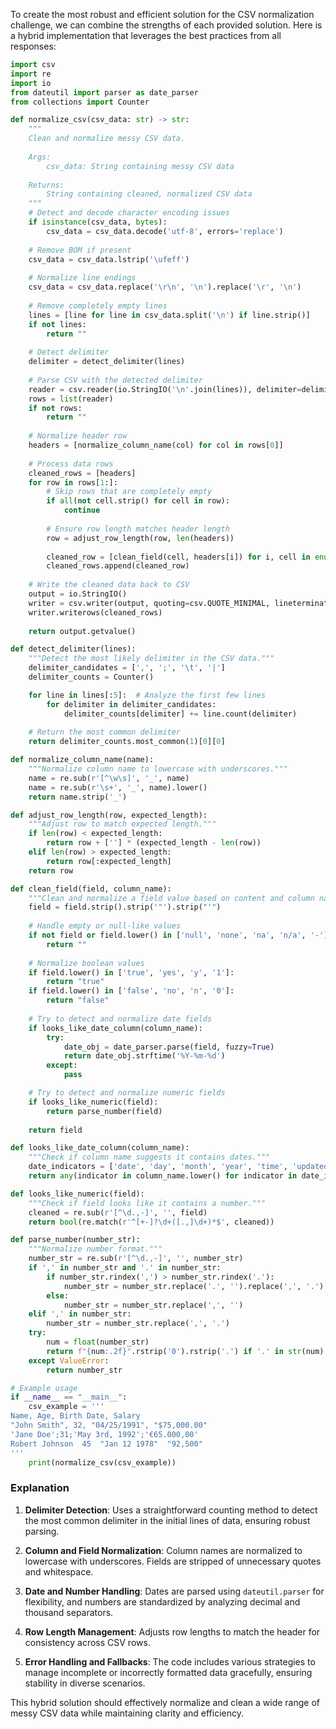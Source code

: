 To create the most robust and efficient solution for the CSV normalization challenge, we can combine the strengths of each provided solution. Here is a hybrid implementation that leverages the best practices from all responses:

```python
import csv
import re
import io
from dateutil import parser as date_parser
from collections import Counter

def normalize_csv(csv_data: str) -> str:
    """
    Clean and normalize messy CSV data.
    
    Args:
        csv_data: String containing messy CSV data
        
    Returns:
        String containing cleaned, normalized CSV data
    """
    # Detect and decode character encoding issues
    if isinstance(csv_data, bytes):
        csv_data = csv_data.decode('utf-8', errors='replace')
        
    # Remove BOM if present
    csv_data = csv_data.lstrip('\ufeff')
    
    # Normalize line endings
    csv_data = csv_data.replace('\r\n', '\n').replace('\r', '\n')
    
    # Remove completely empty lines
    lines = [line for line in csv_data.split('\n') if line.strip()]
    if not lines:
        return ""
    
    # Detect delimiter
    delimiter = detect_delimiter(lines)
    
    # Parse CSV with the detected delimiter
    reader = csv.reader(io.StringIO('\n'.join(lines)), delimiter=delimiter, quotechar='"')
    rows = list(reader)
    if not rows:
        return ""
    
    # Normalize header row
    headers = [normalize_column_name(col) for col in rows[0]]
    
    # Process data rows
    cleaned_rows = [headers]
    for row in rows[1:]:
        # Skip rows that are completely empty
        if all(not cell.strip() for cell in row):
            continue
        
        # Ensure row length matches header length
        row = adjust_row_length(row, len(headers))
        
        cleaned_row = [clean_field(cell, headers[i]) for i, cell in enumerate(row)]
        cleaned_rows.append(cleaned_row)
    
    # Write the cleaned data back to CSV
    output = io.StringIO()
    writer = csv.writer(output, quoting=csv.QUOTE_MINIMAL, lineterminator='\n')
    writer.writerows(cleaned_rows)
    
    return output.getvalue()

def detect_delimiter(lines):
    """Detect the most likely delimiter in the CSV data."""
    delimiter_candidates = [',', ';', '\t', '|']
    delimiter_counts = Counter()

    for line in lines[:5]:  # Analyze the first few lines
        for delimiter in delimiter_candidates:
            delimiter_counts[delimiter] += line.count(delimiter)
    
    # Return the most common delimiter
    return delimiter_counts.most_common(1)[0][0]

def normalize_column_name(name):
    """Normalize column name to lowercase with underscores."""
    name = re.sub(r'[^\w\s]', '_', name)
    name = re.sub(r'\s+', '_', name).lower()
    return name.strip('_')

def adjust_row_length(row, expected_length):
    """Adjust row to match expected length."""
    if len(row) < expected_length:
        return row + [''] * (expected_length - len(row))
    elif len(row) > expected_length:
        return row[:expected_length]
    return row

def clean_field(field, column_name):
    """Clean and normalize a field value based on content and column name."""
    field = field.strip().strip('"').strip("'")
    
    # Handle empty or null-like values
    if not field or field.lower() in ['null', 'none', 'na', 'n/a', '-']:
        return ""
    
    # Normalize boolean values
    if field.lower() in ['true', 'yes', 'y', '1']:
        return "true"
    if field.lower() in ['false', 'no', 'n', '0']:
        return "false"
    
    # Try to detect and normalize date fields
    if looks_like_date_column(column_name):
        try:
            date_obj = date_parser.parse(field, fuzzy=True)
            return date_obj.strftime('%Y-%m-%d')
        except:
            pass

    # Try to detect and normalize numeric fields
    if looks_like_numeric(field):
        return parse_number(field)
    
    return field

def looks_like_date_column(column_name):
    """Check if column name suggests it contains dates."""
    date_indicators = ['date', 'day', 'month', 'year', 'time', 'updated', 'created', 'birth']
    return any(indicator in column_name.lower() for indicator in date_indicators)

def looks_like_numeric(field):
    """Check if field looks like it contains a number."""
    cleaned = re.sub(r'[^\d.,-]', '', field)
    return bool(re.match(r'^[+-]?\d+([.,]\d+)*$', cleaned))

def parse_number(number_str):
    """Normalize number format."""
    number_str = re.sub(r'[^\d.,-]', '', number_str)
    if ',' in number_str and '.' in number_str:
        if number_str.rindex(',') > number_str.rindex('.'):
            number_str = number_str.replace('.', '').replace(',', '.')
        else:
            number_str = number_str.replace(',', '')
    elif ',' in number_str:
        number_str = number_str.replace(',', '.')
    try:
        num = float(number_str)
        return f"{num:.2f}".rstrip('0').rstrip('.') if '.' in str(num) else str(int(num))
    except ValueError:
        return number_str

# Example usage
if __name__ == "__main__":
    csv_example = '''
Name, Age, Birth Date, Salary
"John Smith", 32, "04/25/1991", "$75,000.00"
'Jane Doe';31;'May 3rd, 1992';'€65.000,00'
Robert Johnson  45  "Jan 12 1978"  "92,500"
'''
    print(normalize_csv(csv_example))
```

### Explanation

1. **Delimiter Detection**: Uses a straightforward counting method to detect the most common delimiter in the initial lines of data, ensuring robust parsing.

2. **Column and Field Normalization**: Column names are normalized to lowercase with underscores. Fields are stripped of unnecessary quotes and whitespace.

3. **Date and Number Handling**: Dates are parsed using `dateutil.parser` for flexibility, and numbers are standardized by analyzing decimal and thousand separators.

4. **Row Length Management**: Adjusts row lengths to match the header for consistency across CSV rows.

5. **Error Handling and Fallbacks**: The code includes various strategies to manage incomplete or incorrectly formatted data gracefully, ensuring stability in diverse scenarios. 

This hybrid solution should effectively normalize and clean a wide range of messy CSV data while maintaining clarity and efficiency.